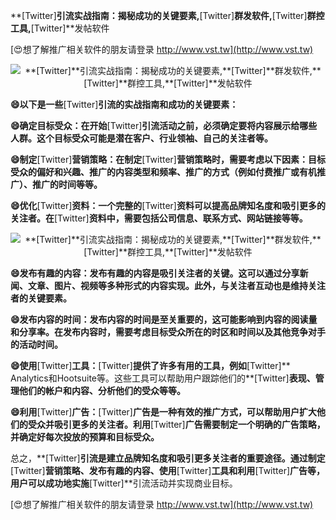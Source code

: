 **[Twitter]**引流实战指南：揭秘成功的关键要素,**[Twitter]**群发软件,**[Twitter]**群控工具,**[Twitter]**发帖软件

[😍想了解推广相关软件的朋友请登录 http://www.vst.tw](http://www.vst.tw)

 <center><img src="https://vst.tw/MP4/tuiguang/png/7.png" alt="**[Twitter]**引流实战指南：揭秘成功的关键要素,**[Twitter]**群发软件,**[Twitter]**群控工具,**[Twitter]**发帖软件"></center>

**😄以下是一些**[Twitter]**引流的实战指南和成功的关键要素：**

**😄确定目标受众：在开始**[Twitter]**引流活动之前，必须确定要将内容展示给哪些人群。这个目标受众可能是潜在客户、行业领袖、自己的关注者等。**

**😄制定**[Twitter]**营销策略：在制定**[Twitter]**营销策略时，需要考虑以下因素：目标受众的偏好和兴趣、推广的内容类型和频率、推广的方式（例如付费推广或有机推广）、推广的时间等等。**

**😄优化**[Twitter]**资料：一个完整的**[Twitter]**资料可以提高品牌知名度和吸引更多的关注者。在**[Twitter]**资料中，需要包括公司信息、联系方式、网站链接等等。**

 <center><img src="https://vst.tw/MP4/tuiguang/png/8.png" alt="**[Twitter]**引流实战指南：揭秘成功的关键要素,**[Twitter]**群发软件,**[Twitter]**群控工具,**[Twitter]**发帖软件"></center>

**😄发布有趣的内容：发布有趣的内容是吸引关注者的关键。这可以通过分享新闻、文章、图片、视频等多种形式的内容实现。此外，与关注者互动也是维持关注者的关键要素。**

**😄发布内容的时间：发布内容的时间是至关重要的，这可能影响到内容的阅读量和分享率。在发布内容时，需要考虑目标受众所在的时区和时间以及其他竞争对手的活动时间。**

**😄使用**[Twitter]**工具：**[Twitter]**提供了许多有用的工具，例如**[Twitter]** Analytics和Hootsuite等。这些工具可以帮助用户跟踪他们的**[Twitter]**表现、管理他们的帐户和内容、分析他们的受众等等。**

**😄利用**[Twitter]**广告：**[Twitter]**广告是一种有效的推广方式，可以帮助用户扩大他们的受众并吸引更多的关注者。利用**[Twitter]**广告需要制定一个明确的广告策略，并确定好每次投放的预算和目标受众。**

总之，**[Twitter]**引流是建立品牌知名度和吸引更多关注者的重要途径。通过制定**[Twitter]**营销策略、发布有趣的内容、使用**[Twitter]**工具和利用**[Twitter]**广告等，用户可以成功地实施**[Twitter]**引流活动并实现商业目标。

[😍想了解推广相关软件的朋友请登录 http://www.vst.tw](http://www.vst.tw)



